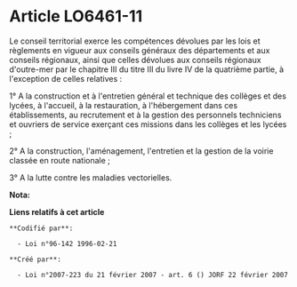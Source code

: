# Article LO6461-11

Le conseil territorial exerce les compétences dévolues par les lois et règlements en vigueur aux conseils généraux des
départements et aux conseils régionaux, ainsi que celles dévolues aux conseils régionaux d'outre-mer par le chapitre III du
titre III du livre IV de la quatrième partie, à l'exception de celles relatives :

1° A la construction et à l'entretien général et technique des collèges et des lycées, à l'accueil, à la restauration, à
l'hébergement dans ces établissements, au recrutement et à la gestion des personnels techniciens et ouvriers de service
exerçant ces missions dans les collèges et les lycées ;

2° A la construction, l'aménagement, l'entretien et la gestion de la voirie classée en route nationale ;

3° A la lutte contre les maladies vectorielles.

**Nota:**



**Liens relatifs à cet article**

	**Codifié par**:

	  - Loi n°96-142 1996-02-21

	**Créé par**:

	  - Loi n°2007-223 du 21 février 2007 - art. 6 () JORF 22 février 2007
